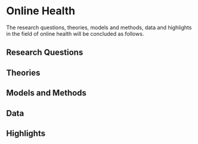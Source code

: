 # Online Health
The research questions, theories, models and methods, data and highlights in the field of online health will be concluded as follows.

## Research Questions


## Theories


## Models and Methods


## Data



## Highlights






